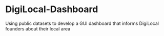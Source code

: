 # DigiLocal-Dashboard
Using public datasets to develop a GUI dashboard that informs DigiLocal founders about their local area
